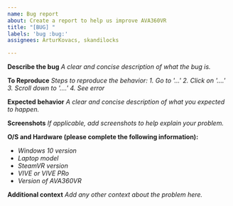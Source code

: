 ```yaml
---
name: Bug report
about: Create a report to help us improve AVA360VR
title: "[BUG] "
labels: 'bug :bug:'
assignees: ArturKovacs, skandilocks

---
```


**Describe the bug**
_A clear and concise description of what the bug is._

**To Reproduce**
_Steps to reproduce the behavior:_
_1. Go to '...'_
_2. Click on '....'_
_3. Scroll down to '....'_
_4. See error_

**Expected behavior**
_A clear and concise description of what you expected to happen._

**Screenshots**
_If applicable, add screenshots to help explain your problem._

**O/S and Hardware (please complete the following information):**
 - _Windows 10 version_
 - _Laptop model_
 - _SteamVR version_
 - _VIVE or VIVE PRo_
 - _Version of AVA360VR_

**Additional context**
_Add any other context about the problem here._
